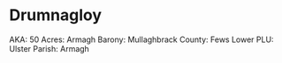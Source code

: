 # Drumnagloy

AKA: 50
Acres: Armagh
Barony: Mullaghbrack
County: Fews Lower
PLU: Ulster
Parish: Armagh